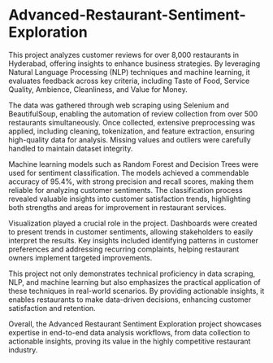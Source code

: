 # Advanced-Restaurant-Sentiment-Exploration


This project analyzes customer reviews for over 8,000 restaurants in Hyderabad, offering insights to enhance business strategies. By leveraging Natural Language Processing (NLP) techniques and machine learning, it evaluates feedback across key criteria, including Taste of Food, Service Quality, Ambience, Cleanliness, and Value for Money.

The data was gathered through web scraping using Selenium and BeautifulSoup, enabling the automation of review collection from over 500 restaurants simultaneously. Once collected, extensive preprocessing was applied, including cleaning, tokenization, and feature extraction, ensuring high-quality data for analysis. Missing values and outliers were carefully handled to maintain dataset integrity.

Machine learning models such as Random Forest and Decision Trees were used for sentiment classification. The models achieved a commendable accuracy of 95.4%, with strong precision and recall scores, making them reliable for analyzing customer sentiments. The classification process revealed valuable insights into customer satisfaction trends, highlighting both strengths and areas for improvement in restaurant services.

Visualization played a crucial role in the project. Dashboards were created to present trends in customer sentiments, allowing stakeholders to easily interpret the results. Key insights included identifying patterns in customer preferences and addressing recurring complaints, helping restaurant owners implement targeted improvements.

This project not only demonstrates technical proficiency in data scraping, NLP, and machine learning but also emphasizes the practical application of these techniques in real-world scenarios. By providing actionable insights, it enables restaurants to make data-driven decisions, enhancing customer satisfaction and retention.

Overall, the Advanced Restaurant Sentiment Exploration project showcases expertise in end-to-end data analysis workflows, from data collection to actionable insights, proving its value in the highly competitive restaurant industry.






